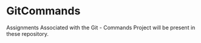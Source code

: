 # GitCommands
Assignments Associated with the Git - Commands Project will be present in these repository.
